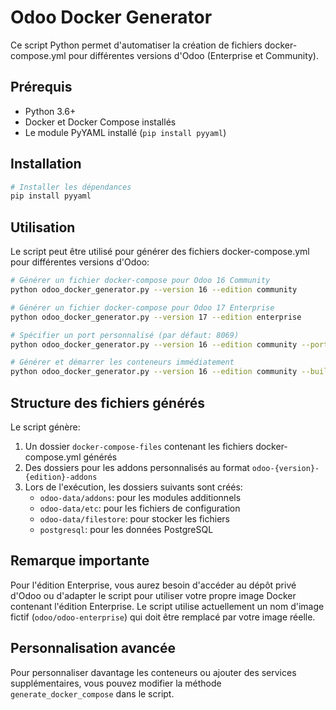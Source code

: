 # Odoo Docker Generator

Ce script Python permet d'automatiser la création de fichiers docker-compose.yml pour différentes versions d'Odoo (Enterprise et Community).

## Prérequis

- Python 3.6+
- Docker et Docker Compose installés
- Le module PyYAML installé (`pip install pyyaml`)

## Installation

```bash
# Installer les dépendances
pip install pyyaml
```

## Utilisation

Le script peut être utilisé pour générer des fichiers docker-compose.yml pour différentes versions d'Odoo:

```bash
# Générer un fichier docker-compose pour Odoo 16 Community
python odoo_docker_generator.py --version 16 --edition community

# Générer un fichier docker-compose pour Odoo 17 Enterprise
python odoo_docker_generator.py --version 17 --edition enterprise

# Spécifier un port personnalisé (par défaut: 8069)
python odoo_docker_generator.py --version 16 --edition community --port 8080

# Générer et démarrer les conteneurs immédiatement
python odoo_docker_generator.py --version 16 --edition community --build
```

## Structure des fichiers générés

Le script génère:

1. Un dossier `docker-compose-files` contenant les fichiers docker-compose.yml générés
2. Des dossiers pour les addons personnalisés au format `odoo-{version}-{edition}-addons`
3. Lors de l'exécution, les dossiers suivants sont créés:
   - `odoo-data/addons`: pour les modules additionnels
   - `odoo-data/etc`: pour les fichiers de configuration
   - `odoo-data/filestore`: pour stocker les fichiers
   - `postgresql`: pour les données PostgreSQL

## Remarque importante

Pour l'édition Enterprise, vous aurez besoin d'accéder au dépôt privé d'Odoo ou d'adapter le script pour utiliser votre propre image Docker contenant l'édition Enterprise. Le script utilise actuellement un nom d'image fictif (`odoo/odoo-enterprise`) qui doit être remplacé par votre image réelle.

## Personnalisation avancée

Pour personnaliser davantage les conteneurs ou ajouter des services supplémentaires, vous pouvez modifier la méthode `generate_docker_compose` dans le script.